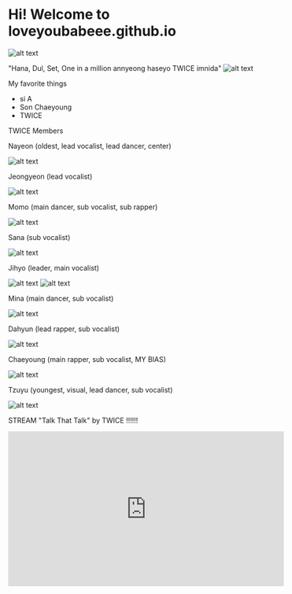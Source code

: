 # Hi! Welcome to loveyoubabeee.github.io
![alt text](https://scontent.xx.fbcdn.net/v/t1.15752-9/316562128_2325259627652295_5258349853999395396_n.jpg?stp=dst-jpg_p206x206&_nc_cat=109&ccb=1-7&_nc_sid=aee45a&_nc_eui2=AeGHBR1KzT_QkbPbWby6qlVpg4FgYxEjV6eDgWBjESNXp_d6q2U3nOXjZiBATRhPgubWV-mq8W25fxauR6i2N509&_nc_ohc=uZctVfpWPrEAX9OYkrb&_nc_ad=z-m&_nc_cid=0&_nc_ht=scontent.xx&oh=03_AdSLwyJw3KqQtCQIle1lwYTczPSkzwpi5htkDL7iRe8ZBA&oe=63A1279C)



"Hana, Dul, Set, One in a million annyeong haseyo TWICE imnida"
![alt text](https://i.pinimg.com/564x/e4/d4/77/e4d47700fa7f2c76fdfbef5950769337.jpg)

My favorite things
- si A
- Son Chaeyoung
- TWICE

TWICE Members
 
Nayeon (oldest, lead vocalist, lead dancer, center)
 
![alt text](https://img.uhdpaper.com/wallpaper/nayeon-im-nayeon-solo-concept-photo-701@1@g-thumb.jpg)

 Jeongyeon (lead vocalist)

![alt text](https://img.uhdpaper.com/wallpaper/jeongyeon-twice-formula-of-love-break-it-228@1@e-thumb.jpg)

 Momo (main dancer, sub vocalist, sub rapper)

![alt text](https://img.uhdpaper.com/wallpaper/momo-twice-twice4-pink-concept-831@0@f-thumb.jpg)

 Sana (sub vocalist)

![alt text](https://img.uhdpaper.com/wallpaper/twice-sana-japanese-5th-anniversary-847@0@f-thumb.jpg)

 Jihyo (leader, main vocalist)



![alt text](https://scontent.fceb6-1.fna.fbcdn.net/v/t39.30808-6/315202533_124824950405333_7645915429361541934_n.jpg?_nc_cat=100&ccb=1-7&_nc_sid=5cd70e&_nc_eui2=AeHG7Jlcce8opGxfU0ocUalV8xBsCwfdVVvzEGwLB91VWyJ_UPUBXQ7Sh-4k0f9vG_AL5Zrm2Xt8wvimkL9RLu24&_nc_ohc=Oz6Ur0MyvTgAX_Lxx3y&_nc_ht=scontent.fceb6-1.fna&oh=00_AfBfaAuioenFH2XvsWMu74gx-esBeLQTkvM78MZd2cUJXw&oe=6380F7EB)
![alt text](https://img.uhdpaper.com/wallpaper/twice-jihyo-formula-of-love-study-about-love-238@1@e-thumb.jpg)

 Mina (main dancer, sub vocalist)

![alt text](https://img.uhdpaper.com/wallpaper/mina-twice-talk-that-talk-concept-2-135@1@i-thumb.jpg)

 Dahyun (lead rapper, sub vocalist)

![alt text](https://img.uhdpaper.com/wallpaper/dahyun-twice-formula-of-love-break-it-227@1@e-thumb.jpg)

 Chaeyoung (main rapper, sub vocalist, MY BIAS)

![alt text](https://img.uhdpaper.com/wallpaper/chaeyoung-twice-formula-of-love-break-it-226@1@e-thumb.jpg)

 Tzuyu (youngest, visual, lead dancer, sub vocalist)

![alt text](https://img.uhdpaper.com/wallpaper/tzuyu-twice-talk-that-talk-concept-2-139@1@i-thumb.jpg)


STREAM "Talk That Talk" by TWICE !!!!!!
 
 <iframe width="560" height="315" src="https://www.youtube.com/embed/k6jqx9kZgPM" title="YouTube video player" frameborder="0" allow="accelerometer; autoplay; clipboard-write; encrypted-media; gyroscope; picture-in-picture" allowfullscreen></iframe>
